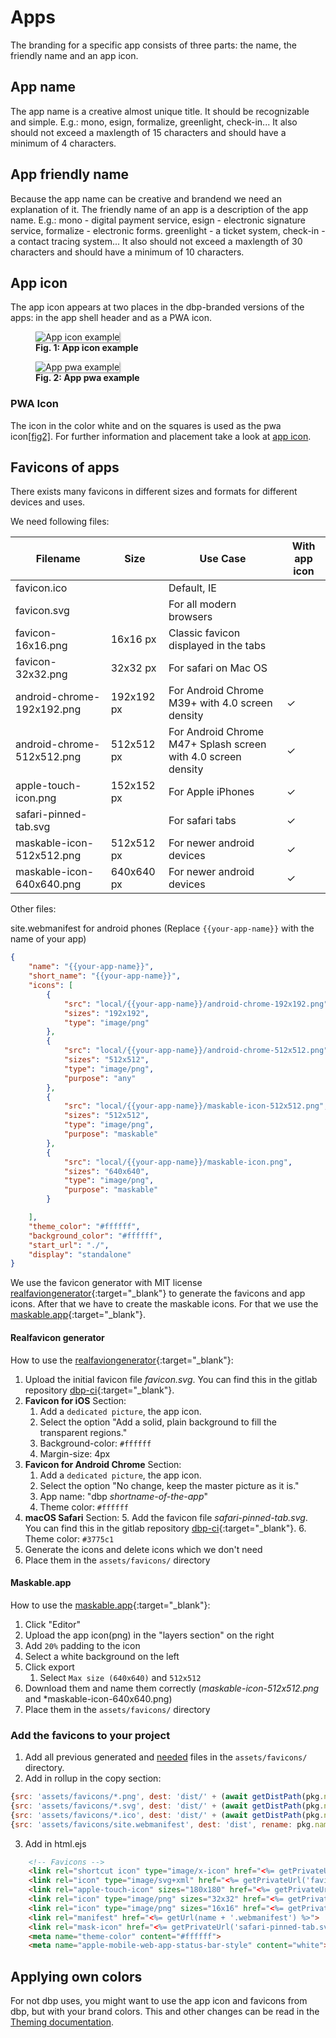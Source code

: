# Apps
The branding for a specific app consists of three parts: the name, the friendly name and an app icon.

## App name
The app name is a creative almost unique title. It should be recognizable and simple.
E.g.: mono, esign, formalize, greenlight, check-in... It also should not exceed a maxlength of 15 characters and should have a minimum of 4 characters.

## App friendly name
Because the app name can be creative and brandend we need an explanation of it. The friendly name of an app is a description of the app name. 
E.g.: mono - digital payment service, esign - electronic signature service, formalize - electronic forms. greenlight - a ticket system, check-in - a contact tracing system...
It also should not exceed a maxlength of 30 characters and should have a minimum of 10 characters.

## App icon
The app icon appears at two places in the dbp-branded versions of the apps: in the app shell header and as a PWA icon.

<figure id="fig1" style="width:100%;">
    <img src="../assets/appicon_example_clean.svg" alt="App icon example" style="max-width:200px; box-shadow: 1px 1px 3px grey; background-color:white; margin:auto;">
    <figcaption>
        <b>Fig. 1: App icon example</b>
    </figcaption>
</figure>

<figure id="fig2" style="width:100%;">
    <img src="../assets/appicon_example.svg" alt="App pwa example" style="max-width:200px; box-shadow: 1px 1px 3px grey; background-color:white; margin:auto;">
    <figcaption>
        <b>Fig. 2: App pwa example</b>
    </figcaption>
</figure>

### PWA Icon
The icon in the color white and on the squares is used as the pwa icon[[fig2]](#fig2).
For further information and placement take a look at [app icon](./icons.md#app-icon).

## Favicons of apps
There exists many favicons in different sizes and formats for different devices and uses.

We need following files: 

| Filename | Size | Use Case | With app icon | 
| -------- | ---- | ------- | ------------ |
| favicon.ico | | Default, IE | |
| favicon.svg | | For all modern browsers | |
| favicon-16x16.png | 16x16 px | Classic favicon displayed in the tabs | |
| favicon-32x32.png | 32x32 px | For safari on Mac OS | |
| android-chrome-192x192.png | 192x192 px | For Android Chrome M39+ with 4.0 screen density | ✓ |
| android-chrome-512x512.png | 512x512 px | For Android Chrome M47+ Splash screen with 4.0 screen density | ✓ |
| apple-touch-icon.png | 152x152 px | For Apple iPhones | ✓ |
| safari-pinned-tab.svg |  | For safari tabs | ✓ |
| maskable-icon-512x512.png | 512x512 px | For newer android devices | ✓ |
| maskable-icon-640x640.png | 640x640 px | For newer android devices | ✓ |

Other files:

site.webmanifest for android phones (Replace `{{your-app-name}}` with the name of your app)
```json
{
    "name": "{{your-app-name}}",
    "short_name": "{{your-app-name}}",
    "icons": [
        {
            "src": "local/{{your-app-name}}/android-chrome-192x192.png",
            "sizes": "192x192",
            "type": "image/png"
        },
        {
            "src": "local/{{your-app-name}}/android-chrome-512x512.png",
            "sizes": "512x512",
            "type": "image/png",
            "purpose": "any"
        },
        {
            "src": "local/{{your-app-name}}/maskable-icon-512x512.png",
            "sizes": "512x512",
            "type": "image/png",
            "purpose": "maskable"
        },
        {
            "src": "local/{{your-app-name}}/maskable-icon.png",
            "sizes": "640x640",
            "type": "image/png",
            "purpose": "maskable"
        }

    ],
    "theme_color": "#ffffff",
    "background_color": "#ffffff",
    "start_url": "./",
    "display": "standalone"
}
```

We use the favicon generator with MIT license [realfaviongenerator](https://realfavicongenerator.net/){:target="_blank"} to generate the favicons and app icons.
After that we have to create the maskable icons. For that we use the [maskable.app](https://maskable.app/){:target="_blank"}.

#### Realfavicon generator
How to use the [realfaviongenerator](https://realfavicongenerator.net/){:target="_blank"}:

1. Upload the initial favicon file *favicon.svg*. You can find this in the gitlab repository [dbp-ci](https://gitlab.tugraz.at/dbp/dbp-ci/-/tree/main/){:target="_blank"}.
2. **Favicon for iOS** Section: 
    1. Add a `dedicated picture`, the app icon. 
    2. Select the option "Add a solid, plain background to fill the transparent regions."
    3. Background-color: `#ffffff`
    4. Margin-size: 4px
3. **Favicon for Android Chrome** Section:
    1. Add a `dedicated picture`, the app icon.
    2. Select the option "No change, keep the master picture as it is."
    3. App name: "dbp *shortname-of-the-app*"
    4. Theme color: `#ffffff`
4. **macOS Safari** Section:
    5. Add the favicon file *safari-pinned-tab.svg*. You can find this in the gitlab repository [dbp-ci](https://gitlab.tugraz.at/dbp/dbp-ci/-/tree/main/){:target="_blank"}.
    6. Theme color: `#3775c1`
5. Generate the icons and delete icons which we don't need
6. Place them in the `assets/favicons/` directory

#### Maskable.app
How to use the [maskable.app](https://maskable.app/){:target="_blank"}:

1. Click "Editor"
2. Upload the app icon(png) in the "layers section" on the right
3. Add `20%` padding to the icon
4. Select a white background on the left
5. Click export
    1. Select `Max size (640x640)` and `512x512`
6. Download them and name them correctly (*maskable-icon-512x512.png* and *maskable-icon-640x640.png)
7. Place them in the `assets/favicons/` directory

### Add the favicons to your project
1. Add all previous generated and [needed](#favicons-of-apps) files in the `assets/favicons/` directory. 
2. Add in rollup in the copy section:

```js
{src: 'assets/favicons/*.png', dest: 'dist/' + (await getDistPath(pkg.name))},
{src: 'assets/favicons/*.svg', dest: 'dist/' + (await getDistPath(pkg.name))},
{src: 'assets/favicons/*.ico', dest: 'dist/' + (await getDistPath(pkg.name))},
{src: 'assets/favicons/site.webmanifest', dest: 'dist', rename: pkg.name + '.webmanifest'},
```
3. Add in html.ejs

```html
    <!-- Favicons -->
    <link rel="shortcut icon" type="image/x-icon" href="<%= getPrivateUrl('favicon.ico') %>">
    <link rel="icon" type="image/svg+xml" href="<%= getPrivateUrl('favicon.svg') %>">
    <link rel="apple-touch-icon" sizes="180x180" href="<%= getPrivateUrl('apple-touch-icon.png') %>">
    <link rel="icon" type="image/png" sizes="32x32" href="<%= getPrivateUrl('favicon-32x32.png') %>">
    <link rel="icon" type="image/png" sizes="16x16" href="<%= getPrivateUrl('favicon-16x16.png') %>">
    <link rel="manifest" href="<%= getUrl(name + '.webmanifest') %>">
    <link rel="mask-icon" href="<%= getPrivateUrl('safari-pinned-tab.svg') %>" color="#3775c1">
    <meta name="theme-color" content="#ffffff">
    <meta name="apple-mobile-web-app-status-bar-style" content="white">
```


## Applying own colors
For not dbp uses, you might want to use the app icon and favicons from dbp, but with your brand colors.
This and other changes can be read in the [Theming documentation](../frameworks/frontend/user/index.md).
